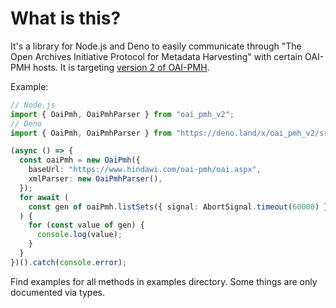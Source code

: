 # What is this?

It's a library for Node.js and Deno to easily communicate through "The Open Archives Initiative Protocol for Metadata Harvesting" with certain OAI-PMH hosts.
It is targeting [version 2 of OAI-PMH](https://www.openarchives.org/OAI/openarchivesprotocol.html).

Example:

```typescript
// Node.js
import { OaiPmh, OaiPmhParser } from "oai_pmh_v2";
// Deno
import { OaiPmh, OaiPmhParser } from "https://deno.land/x/oai_pmh_v2/src/mod.ts";

(async () => {
  const oaiPmh = new OaiPmh({
    baseUrl: "https://www.hindawi.com/oai-pmh/oai.aspx",
    xmlParser: new OaiPmhParser(),
  });
  for await (
    const gen of oaiPmh.listSets({ signal: AbortSignal.timeout(60000) })
  ) {
    for (const value of gen) {
      console.log(value);
    }
  }
})().catch(console.error);
```

Find examples for all methods in examples directory. Some things are only documented via types.
